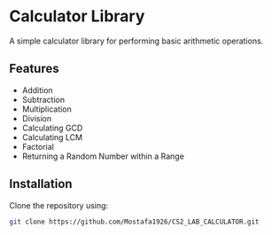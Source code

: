 # Calculator Library

A simple calculator library for performing basic arithmetic operations.

## Features
- Addition
- Subtraction
- Multiplication
- Division
- Calculating GCD
- Calculating LCM
- Factorial
- Returning a Random Number within a Range

## Installation
Clone the repository using:
```bash
git clone https://github.com/Mostafa1926/CS2_LAB_CALCULATOR.git